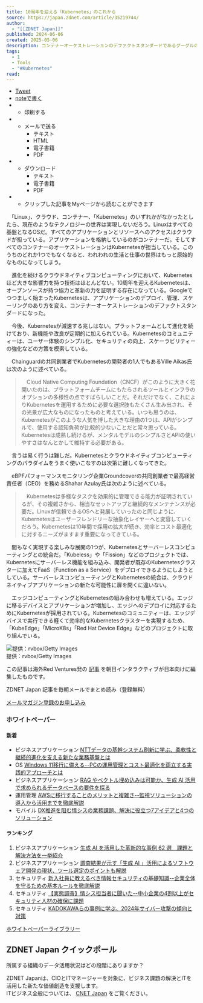 ```yaml
---
title: 10周年を迎える「Kubernetes」のこれから
source: https://japan.zdnet.com/article/35219744/
author:
  - "[[ZDNET Japan]]"
published: 2024-06-06
created: 2025-05-06
description: コンテナーオーケストレーションのデファクトスタンダードであるグーグルの「Kubernetes」が10周年を迎えた。クラウドネイティブコンピューティングの進化とともに、Kubernetesは今後、どのような方向に進んでいくのだろうか。
tags:
  - 1
  - Tools
  - "#Kubernetes"
read:
---
```

- [Tweet](https://twitter.com/share?ref_src=twsrc%5Etfw)
- [noteで書く](https://note.mu/intent/post?url=https%3A%2F%2Fjapan.zdnet.com%2Farticle%2F35219744%2F&ref=https%3A%2F%2Fjapan.zdnet.com%2Farticle%2F35219744%2F&hashtags=ZDNET)
- - 印刷する
- - メールで送る
	- テキスト
	- HTML
	- 電子書籍
	- PDF
- - ダウンロード
	- テキスト
	- 電子書籍
	- PDF
- - クリップした記事をMyページから読むことができます

　「Linux」、クラウド、コンテナー、「Kubernetes」のいずれかがなかったとしたら、現在のようなテクノロジーの世界は実現しないだろう。Linuxはすべての基盤となるOSだ。すべてのアプリケーションとリソースへのアクセスはクラウドが担っている。アプリケーションを格納しているのがコンテナーだ。そしてすべてのコンテナーのオーケストレーションはKubernetesが担当している。このうちのどれか1つでもなくなると、われわれの生活と仕事の世界はもっと原始的なものになってしまう。

　進化を続けるクラウドネイティブコンピューティングにおいて、Kubernetesほど大きな影響力を持つ技術はほとんどない。10周年を迎えるKubernetesは、オープンソースが持つ協力と革新の力を証明する存在になっている。Googleでつつましく始まったKubernetesは、アプリケーションのデプロイ、管理、スケーリングのあり方を変え、コンテナーオーケストレーションのデファクトスタンダードになった。

　今後、Kubernetesが減速する兆しはない。プラットフォームとして進化を続けており、新機能や改良が定期的に加えられている。Kubernetesのコミュニティーは、ユーザー体験のシンプル化、セキュリティの向上、スケーラビリティーの強化などの方策を模索している。

　Chainguardの共同創業者でKubernetesの開発者の1人でもあるVille Aikas氏は次のように述べている。

> 　Cloud Native Computing Foundation（CNCF）がこのように大きく花開いたのは、プラットフォームチームにもたらされるツールとインフラのオプションの多様性の点ですばらしいことだ。それだけでなく、これによりKubernetesを運用するために必要な選択肢もたくさん生み出され、その光景が広大なものになったものと考えている。いつも思うのは、Kubernetesがこのような人気を博した大きな理由の1つは、APIがシンプルで、使用する認知負荷が比較的少ないことだと常々思っている。Kubernetesは成熟し続けるが、メンタルモデルのシンプルさとAPIの使いやすさはなんとかして維持する必要がある。

　言うは易く行うは難しだ。Kubernetesとクラウドネイティブコンピューティングのパラダイムをうまく使いこなすのは次第に難しくなってきた。

　eBPFパフォーマンスモニタリング企業Groundcoverの共同創業者で最高経営責任者（CEO）を務めるShahar Azulay氏は次のように述べている。

> 　Kubernetesは多様なタスクを効果的に管理できる能力が証明されているが、その複雑さから、相当なセットアップと継続的なメンテナンスが必要だ。Linuxが信頼できるOSへと発展していったのと同じように、Kubernetesはユーザーフレンドリーな抽象化レイヤーへと変容していくだろう。Kubernetesは10年間で採用の拡大が続き、効率とコスト最適化に対するニーズがますます重要になってきている。

　間もなく実現する楽しみな展開の1つが、Kubernetesとサーバーレスコンピューティングとの統合だ。「Kubeless」や「Fission」などのプロジェクトでは、Kubernetesにサーバーレス機能を組み込み、開発者が既存のKubernetesクラスターに加えてFaaS（Function as a Service）をデプロイできるようにしようとしている。サーバーレスコンピューティングとKubernetesの統合は、クラウドネイティブアプリケーションの新たな可能性に扉を開くに違いない。

　エッジコンピューティングとKubernetesの組み合わせも増えている。エッジに移るデバイスとアプリケーションが増加し、エッジへのデプロイに対応するためにKubernetesが採用されている。Kubernetesのコミュニティーは、エッジデバイスで実行できる軽くて効率的なKubernetesクラスターを実現するため、「KubeEdge」「MicroK8s」「Red Hat Device Edge」などのプロジェクトに取り組んでいる。

![提供：rvbox/Getty Images](https://japan.zdnet.com/storage/2024/06/06/dd97a486fa4ffe135c941c8807502f5c/steersailgettyimages-524856023_1280-1.jpg)  
提供：rvbox/Getty Images

この記事は海外Red Ventures発の [記事](https://www.zdnet.com/article/kubernetes-turns-10-how-it-steered-cloud-native-computing-for-the-last-decade-and-whats-next/) を朝日インタラクティブが日本向けに編集したものです。

ZDNET Japan 記事を毎朝メールでまとめ読み（登録無料）

[メールマガジン登録のお申し込み](https://japan.zdnet.com/newsletter/)

### ホワイトペーパー

#### 新着

- ビジネスアプリケーション
	[
	NTTデータの基幹システム刷新に学ぶ、柔軟性と継続的進化を支える新たな業務基盤とは
	](https://japan.zdnet.com/paper/30000956/30008280/)
- OS
	[
	Windows 11移行に備える--PCの運用管理とコスト最適化を両立する実践的アプローチとは
	](https://japan.zdnet.com/paper/30001793/30008279/)
- ビジネスアプリケーション
	[
	RAG やベクトル埋め込みは可能か、生成 AI 活用で求められるデータベースの要件を探る
	](https://japan.zdnet.com/paper/30001001/30008277/)
- 運用管理
	[
	AWSに移行することのメリットと複雑さ--監視ソリューションの導入から活用までを徹底解説
	](https://japan.zdnet.com/paper/30001584/30008278/)
- モバイル
	[
	DX推進を阻む情シスの業務課題、解決に役立つ7アイデアと4つのソリューション
	](https://japan.zdnet.com/paper/30001737/30008271/)

#### ランキング

1. ビジネスアプリケーション
	[
	生成 AI を活用した革新的な事例 62 選　課題と解決方法を一挙紹介
	](https://japan.zdnet.com/paper/30001001/30008155/)
2. ビジネスアプリケーション
	[
	調査結果が示す「生成 AI 」活用によるソフトウェア開発の現状、ツール選定のポイントも解説
	](https://japan.zdnet.com/paper/30001001/30008154/)
3. セキュリティ
	[
	新入社員に教えるべき情報セキュリティの基礎知識--企業全体を守るための基本ルールを徹底解説
	](https://japan.zdnet.com/paper/30001727/30008229/)
4. セキュリティ
	[
	【実態調査】情シス担当者に聞いた--中小企業の4割以上がセキュリティ人材の確保に課題
	](https://japan.zdnet.com/paper/20022581/30008245/)
5. セキュリティ
	[
	KADOKAWAらの事例に学ぶ、2024年サイバー攻撃の傾向と対策
	](https://japan.zdnet.com/paper/30001727/30008225/)

[ホワイトペーパーライブラリー](https://japan.zdnet.com/paper/)

## ZDNET Japan クイックポール

所属する組織のデータ活用状況はどの段階にありますか？

ZDNET Japanは、CIOとITマネージャーを対象に、ビジネス課題の解決とITを活用した新たな価値創造を支援します。  
ITビジネス全般については、 [CNET Japan](https://japan.cnet.com/) をご覧ください。